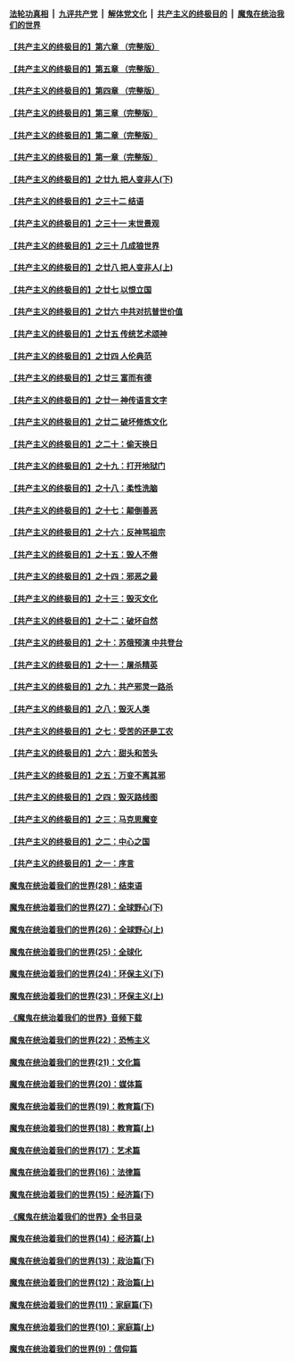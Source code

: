 

####  [法轮功真相](../../../../basic/blob/master/README.md?t=05281719) &nbsp;|&nbsp; [九评共产党](../../../../9ping.md/blob/master/README.md?t=05281719) &nbsp;|&nbsp; [解体党文化](../../../../jtdwh.md/blob/master/README.md?t=05281719)  &nbsp;|&nbsp; [共产主义的终极目的](../../../../gczydzjmd.md/blob/master/README.md?t=05281719) &nbsp;|&nbsp; [魔鬼在统治我们的世界](../../../../mgztzwmdsj.md/blob/master/README.md?t=05281719) 

#### [【共产主义的终极目的】第六章 （完整版）](../pages/nsc422/n11428913.md?t=05281719) 

#### [【共产主义的终极目的】第五章 （完整版）](../pages/nsc422/n11428912.md?t=05281719) 

#### [【共产主义的终极目的】第四章 （完整版）](../pages/nsc422/n11428907.md?t=05281719) 

#### [【共产主义的终极目的】第三章（完整版）](../pages/nsc422/n11428848.md?t=05281719) 

#### [【共产主义的终极目的】第二章（完整版）](../pages/nsc422/n11428831.md?t=05281719) 

#### [【共产主义的终极目的】第一章（完整版）](../pages/nsc422/n11417651.md?t=05281719) 

#### [【共产主义的终极目的】之廿九 把人变非人(下)](../pages/nsc422/n11344140.md?t=05281719) 

#### [【共产主义的终极目的】之三十二 结语](../pages/nsc422/n11360535.md?t=05281719) 

#### [【共产主义的终极目的】之三十一 末世景观](../pages/nsc422/n11351129.md?t=05281719) 

#### [【共产主义的终极目的】之三十 几成狼世界](../pages/nsc422/n11348280.md?t=05281719) 

#### [【共产主义的终极目的】之廿八 把人变非人(上)](../pages/nsc422/n11340492.md?t=05281719) 

#### [【共产主义的终极目的】之廿七 以恨立国](../pages/nsc422/n11336944.md?t=05281719) 

#### [【共产主义的终极目的】之廿六 中共对抗普世价值](../pages/nsc422/n11324785.md?t=05281719) 

#### [【共产主义的终极目的】之廿五 传统艺术颂神](../pages/nsc422/n11296396.md?t=05281719) 

#### [【共产主义的终极目的】之廿四 人伦典范](../pages/nsc422/n11296397.md?t=05281719) 

#### [【共产主义的终极目的】之廿三 富而有德](../pages/nsc422/n11283598.md?t=05281719) 

#### [【共产主义的终极目的】之廿一 神传语言文字](../pages/nsc422/n11263265.md?t=05281719) 

#### [【共产主义的终极目的】之廿二 破坏修炼文化](../pages/nsc422/n11245728.md?t=05281719) 

#### [【共产主义的终极目的】之二十：偷天换日](../pages/nsc422/n11238846.md?t=05281719) 

#### [【共产主义的终极目的】之十九：打开地狱门](../pages/nsc422/n11206376.md?t=05281719) 

#### [【共产主义的终极目的】之十八：柔性洗脑](../pages/nsc422/n11199994.md?t=05281719) 

#### [【共产主义的终极目的】之十七：颠倒善恶](../pages/nsc422/n11179782.md?t=05281719) 

#### [【共产主义的终极目的】之十六：反神骂祖宗](../pages/nsc422/n11166798.md?t=05281719) 

#### [【共产主义的终极目的】之十五：毁人不倦](../pages/nsc422/n11166792.md?t=05281719) 

#### [【共产主义的终极目的】之十四：邪恶之最](../pages/nsc422/n11150249.md?t=05281719) 

#### [【共产主义的终极目的】之十三：毁灭文化](../pages/nsc422/n11135227.md?t=05281719) 

#### [【共产主义的终极目的】之十二：破坏自然](../pages/nsc422/n11135214.md?t=05281719) 

#### [【共产主义的终极目的】之十：苏俄预演 中共登台](../pages/nsc422/n11118424.md?t=05281719) 

#### [【共产主义的终极目的】之十一：屠杀精英](../pages/nsc422/n11118442.md?t=05281719) 

#### [【共产主义的终极目的】之九：共产邪灵一路杀](../pages/nsc422/n11114139.md?t=05281719) 

#### [【共产主义的终极目的】之八：毁灭人类](../pages/nsc422/n11108503.md?t=05281719) 

#### [【共产主义的终极目的】之七：受苦的还是工农](../pages/nsc422/n11101809.md?t=05281719) 

#### [【共产主义的终极目的】之六：甜头和苦头](../pages/nsc422/n11096971.md?t=05281719) 

#### [【共产主义的终极目的】之五：万变不离其邪](../pages/nsc422/n11091285.md?t=05281719) 

#### [【共产主义的终极目的】之四：毁灭路线图](../pages/nsc422/n11086284.md?t=05281719) 

#### [【共产主义的终极目的】之三：马克思魔变](../pages/nsc422/n11061941.md?t=05281719) 

#### [【共产主义的终极目的】之二：中心之国](../pages/nsc422/n11047728.md?t=05281719) 

#### [【共产主义的终极目的】之一：序言](../pages/nsc422/n11086077.md?t=05281719) 

#### [魔鬼在统治着我们的世界(28)：结束语](../pages/nsc422/n10936246.md?t=05281719) 

#### [魔鬼在统治着我们的世界(27)：全球野心(下)](../pages/nsc422/n10928319.md?t=05281719) 

#### [魔鬼在统治着我们的世界(26)：全球野心(上)](../pages/nsc422/n10900318.md?t=05281719) 

#### [魔鬼在统治着我们的世界(25)：全球化](../pages/nsc422/n10788205.md?t=05281719) 

#### [魔鬼在统治着我们的世界(24)：环保主义(下)](../pages/nsc422/n10695307.md?t=05281719) 

#### [魔鬼在统治着我们的世界(23)：环保主义(上)](../pages/nsc422/n10688613.md?t=05281719) 

#### [《魔鬼在统治着我们的世界》音频下载](../pages/nsc422/n10635553.md?t=05281719) 

#### [魔鬼在统治着我们的世界(22)：恐怖主义](../pages/nsc422/n10614727.md?t=05281719) 

#### [魔鬼在统治着我们的世界(21)：文化篇](../pages/nsc422/n10597706.md?t=05281719) 

#### [魔鬼在统治着我们的世界(20)：媒体篇](../pages/nsc422/n10586579.md?t=05281719) 

#### [魔鬼在统治着我们的世界(19)：教育篇(下)](../pages/nsc422/n10564808.md?t=05281719) 

#### [魔鬼在统治着我们的世界(18)：教育篇(上)](../pages/nsc422/n10526970.md?t=05281719) 

#### [魔鬼在统治着我们的世界(17)：艺术篇](../pages/nsc422/n10499093.md?t=05281719) 

#### [魔鬼在统治着我们的世界(16)：法律篇](../pages/nsc422/n10485969.md?t=05281719) 

#### [魔鬼在统治着我们的世界(15)：经济篇(下)](../pages/nsc422/n10469975.md?t=05281719) 

#### [《魔鬼在统治着我们的世界》全书目录](../pages/nsc422/n10464261.md?t=05281719) 

#### [魔鬼在统治着我们的世界(14)：经济篇(上)](../pages/nsc422/n10457370.md?t=05281719) 

#### [魔鬼在统治着我们的世界(13)：政治篇(下)](../pages/nsc422/n10448270.md?t=05281719) 

#### [魔鬼在统治着我们的世界(12)：政治篇(上)](../pages/nsc422/n10444576.md?t=05281719) 

#### [魔鬼在统治着我们的世界(11)：家庭篇(下)](../pages/nsc422/n10440961.md?t=05281719) 

#### [魔鬼在统治着我们的世界(10)：家庭篇(上)](../pages/nsc422/n10435448.md?t=05281719) 

#### [魔鬼在统治着我们的世界(9)：信仰篇](../pages/nsc422/n10432159.md?t=05281719) 

